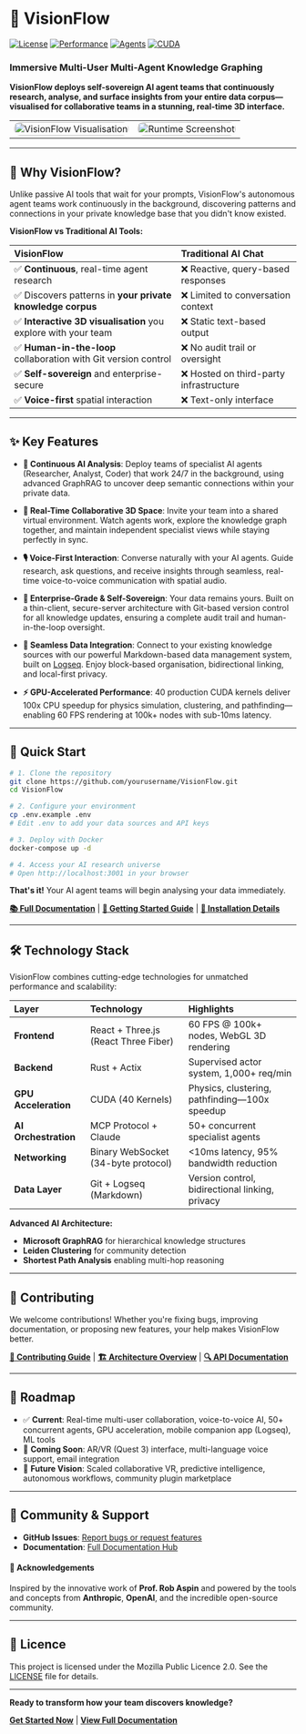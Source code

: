 # 🌌 VisionFlow

[![License](https://img.shields.io/badge/License-Mozilla%202.0-blue.svg)](LICENSE)
[![Performance](https://img.shields.io/badge/Performance-60FPS%20@%20100k%20nodes-red.svg)](docs/)
[![Agents](https://img.shields.io/badge/AI%20Agents-50%2B%20Concurrent-orange.svg)](docs/)
[![CUDA](https://img.shields.io/badge/CUDA-40%20Kernels-green.svg)](docs/)

### **Immersive Multi-User Multi-Agent Knowledge Graphing**

**VisionFlow deploys self-sovereign AI agent teams that continuously research, analyse, and surface insights from your entire data corpus—visualised for collaborative teams in a stunning, real-time 3D interface.**

<div align="center">
  <table>
    <tr>
      <td><img src="./visionflow.gif" alt="VisionFlow Visualisation" style="width:100%; border-radius:10px;"></td>
      <td><img src="./jarvisSept.gif" alt="Runtime Screenshot" style="width:100%; border-radius:10px;"></td>
    </tr>
  </table>
</div>

---

## 🚀 Why VisionFlow?

Unlike passive AI tools that wait for your prompts, VisionFlow's autonomous agent teams work continuously in the background, discovering patterns and connections in your private knowledge base that you didn't know existed.

**VisionFlow vs Traditional AI Tools:**

| VisionFlow | Traditional AI Chat |
| :--- | :--- |
| ✅ **Continuous**, real-time agent research | ❌ Reactive, query-based responses |
| ✅ Discovers patterns in **your private knowledge corpus** | ❌ Limited to conversation context |
| ✅ **Interactive 3D visualisation** you explore with your team | ❌ Static text-based output |
| ✅ **Human-in-the-loop** collaboration with Git version control | ❌ No audit trail or oversight |
| ✅ **Self-sovereign** and enterprise-secure | ❌ Hosted on third-party infrastructure |
| ✅ **Voice-first** spatial interaction | ❌ Text-only interface |

---

## ✨ Key Features

*   **🧠 Continuous AI Analysis**: Deploy teams of specialist AI agents (Researcher, Analyst, Coder) that work 24/7 in the background, using advanced GraphRAG to uncover deep semantic connections within your private data.

*   **🤝 Real-Time Collaborative 3D Space**: Invite your team into a shared virtual environment. Watch agents work, explore the knowledge graph together, and maintain independent specialist views while staying perfectly in sync.

*   **🎙️ Voice-First Interaction**: Converse naturally with your AI agents. Guide research, ask questions, and receive insights through seamless, real-time voice-to-voice communication with spatial audio.

*   **🔐 Enterprise-Grade & Self-Sovereign**: Your data remains yours. Built on a thin-client, secure-server architecture with Git-based version control for all knowledge updates, ensuring a complete audit trail and human-in-the-loop oversight.

*   **🔌 Seamless Data Integration**: Connect to your existing knowledge sources with our powerful Markdown-based data management system, built on [Logseq](https://logseq.com/). Enjoy block-based organisation, bidirectional linking, and local-first privacy.

*   **⚡ GPU-Accelerated Performance**: 40 production CUDA kernels deliver 100x CPU speedup for physics simulation, clustering, and pathfinding—enabling 60 FPS rendering at 100k+ nodes with sub-10ms latency.

---

## 🚀 Quick Start

```bash
# 1. Clone the repository
git clone https://github.com/yourusername/VisionFlow.git
cd VisionFlow

# 2. Configure your environment
cp .env.example .env
# Edit .env to add your data sources and API keys

# 3. Deploy with Docker
docker-compose up -d

# 4. Access your AI research universe
# Open http://localhost:3001 in your browser
```

**That's it!** Your AI agent teams will begin analysing your data immediately.

**[📚 Full Documentation](docs/index.md)** | **[🎯 Getting Started Guide](docs/getting-started/02-quick-start.md)** | **[🔧 Installation Details](docs/getting-started/01-installation.md)**

---

## 🛠️ Technology Stack

VisionFlow combines cutting-edge technologies for unmatched performance and scalability:

| Layer | Technology | Highlights |
| :--- | :--- | :--- |
| **Frontend** | React + Three.js (React Three Fiber) | 60 FPS @ 100k+ nodes, WebGL 3D rendering |
| **Backend** | Rust + Actix | Supervised actor system, 1,000+ req/min |
| **GPU Acceleration** | CUDA (40 Kernels) | Physics, clustering, pathfinding—100x speedup |
| **AI Orchestration** | MCP Protocol + Claude | 50+ concurrent specialist agents |
| **Networking** | Binary WebSocket (34-byte protocol) | <10ms latency, 95% bandwidth reduction |
| **Data Layer** | Git + Logseq (Markdown) | Version control, bidirectional linking, privacy |

**Advanced AI Architecture:**
- **Microsoft GraphRAG** for hierarchical knowledge structures
- **Leiden Clustering** for community detection
- **Shortest Path Analysis** enabling multi-hop reasoning

---

## 🤝 Contributing

We welcome contributions! Whether you're fixing bugs, improving documentation, or proposing new features, your help makes VisionFlow better.

**[📖 Contributing Guide](docs/contributing.md)** | **[🏗️ Architecture Overview](docs/architecture/index.md)** | **[🔍 API Documentation](docs/api/index.md)**

---

## 🔮 Roadmap

- ✅ **Current**: Real-time multi-user collaboration, voice-to-voice AI, 50+ concurrent agents, GPU acceleration, mobile companion app (Logseq), ML tools
- 🔄 **Coming Soon**: AR/VR (Quest 3) interface, multi-language voice support, email integration
- 🎯 **Future Vision**: Scaled collaborative VR, predictive intelligence, autonomous workflows, community plugin marketplace

---

## 🌟 Community & Support

- **GitHub Issues**: [Report bugs or request features](https://github.com/yourusername/VisionFlow/issues)
- **Documentation**: [Full Documentation Hub](docs/index.md)

#### 🙏 Acknowledgements

Inspired by the innovative work of **Prof. Rob Aspin** and powered by the tools and concepts from **Anthropic**, **OpenAI**, and the incredible open-source community.

---

## 📄 Licence

This project is licensed under the Mozilla Public Licence 2.0. See the [LICENSE](LICENSE) file for details.

---

**Ready to transform how your team discovers knowledge?**

**[Get Started Now](docs/getting-started/02-quick-start.md)** | **[View Full Documentation](docs/index.md)**
